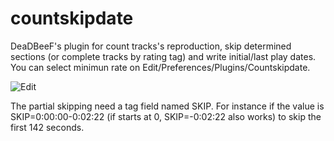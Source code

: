 # countskipdate

DeaDBeeF's plugin for count tracks's reproduction, skip determined sections (or complete tracks by rating tag) and write initial/last play dates. You can select minimun rate on Edit/Preferences/Plugins/Countskipdate.

![Edit](https://github.com/AsVHEn/countskipdate/assets/4272271/3c76802c-50f4-4efe-9d3a-187db8b776b1)

The partial skipping need a tag field named SKIP. For instance if the value is SKIP=0:00:00-0:02:22 (if starts at 0, SKIP=-0:02:22 also works) to skip the first 142 seconds.
